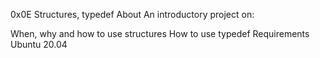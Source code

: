  0x0E  Structures, typedef
About
An introductory project on:

When, why and how to use structures
How to use typedef
Requirements
Ubuntu 20.04

